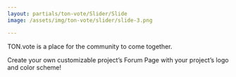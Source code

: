 ```yaml
---
layout: partials/ton-vote/Slider/Slide
image: /assets/img/ton-vote/slider/slide-3.png

---
```


TON.vote is a place for the community to come together. 


Create your own customizable project’s Forum Page with your project’s logo and color scheme!
